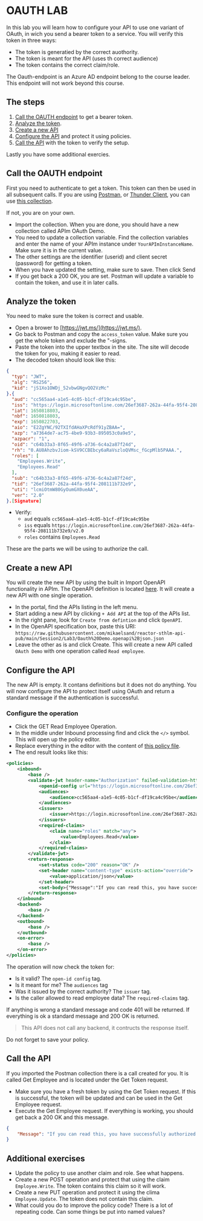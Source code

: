 # OAUTH LAB

In this lab you will learn how to configure your API to use one variant of OAuth, in wich you send a bearer token to a service.
You will verify this token in three ways:

- The token is generatied by the correct auothority.
- The token is meant for the API (uses th correct audience)
- The token contains the correct claim/role.

The Oauth-endpoint is an Azure AD endpoint belong to the course leader. This endpoint will not work beyond this course.

## The steps

1. [Call the OAUTH endpoint](#call-the-oauth-endpoint) to get a bearer token.
2. [Analyze the token](#analyze-the-token).
3. [Create a new API](#create-a-new-api)
4. [Configure the API](#configure-the-api) and protect it using policies.
5. [Call the API](#call-the-api) with the token to verify the setup.

Lastly you have some additional exercies.

## Call the OAUTH endpoint

First you need to authenticate to get a token. This token can then be used in all subsequent calls. If you are using [Postman](https://www.postman.com/downloads/), or [Thunder Client](https://marketplace.visualstudio.com/items?itemName=rangav.vscode-thunder-client), you can use [this collection](Session%202.postman_collection.json).

If not, you are on your own.

- Import the collection. When you are done, you should have a new collection called APIm OAuth Demo.
- You need to update a collection variable. Find the collection variables and enter the name of your APIm instance under `YourAPImInstanceName`. Make sure it is in the current value.
- The other settings are the identifier (userid) and client secret (password) for getting a token.
- When you have updated the setting, make sure to save. Then click Send
- If you get back a 200 OK, you are set. Postman will update a variable to contain the token, and use it in later calls.

## Analyze the token

You need to make sure the token is correct and usable.

- Open a brower to [https://jwt.ms/](https://jwt.ms/).
- Go back to Postman and copy the `access_token` value. Make sure you get the whole token and exclude the "-signs.
- Paste the token into the upper textbox in the site. The site will decode the token for you, making it easier to read.
- The decoded token should look like this:

```JSON
{
  "typ": "JWT",
  "alg": "RS256",
  "kid": "jS1Xo1OWDj_52vbwGNgvQO2VzMc"
}.{
  "aud": "cc565aa4-a1e5-4c05-b1cf-df19ca4c95be",
  "iss": "https://login.microsoftonline.com/26ef3687-262a-44fa-95f4-208111b732e9/v2.0",
  "iat": 1650818803,
  "nbf": 1650818803,
  "exp": 1650822703,
  "aio": "E2ZgYNC/92TXIfdAHaXPcRdf91yZBAA=",
  "azp": "a7364de7-ac75-4be9-93b3-895053c0a9e5",
  "azpacr": "1",
  "oid": "c64b33a3-8f65-49f6-a736-6c4a2a87f24d",
  "rh": "0.AU8AhzbvJiom-kSV9CCBEbcy6aRaVszloQVMsc_fGcpMlb5PAAA.",
  "roles": [
    "Employees.Write",
    "Employees.Read"
  ],
  "sub": "c64b33a3-8f65-49f6-a736-6c4a2a87f24d",
  "tid": "26ef3687-262a-44fa-95f4-208111b732e9",
  "uti": "lcmiOtmW80GyOumGX0ueAA",
  "ver": "2.0"
}.[Signature]
```

- Verify:
  - `aud` equals `cc565aa4-a1e5-4c05-b1cf-df19ca4c95be`
  - `iss` equals `https://login.microsoftonline.com/26ef3687-262a-44fa-95f4-208111b732e9/v2.0`
  - `roles` contains `Employees.Read`

These are the parts we will be using to authorize the call.

## Create a new API

You will create the new API by using the built in Import OpenAPI functionality in APIm. The OpenAPI definition is located [here](Oauth%20Demo.openapi+json.json). It will create a new API with one single operation.

- In the portal, find the APIs listing in the left menu.
- Start adding a new API by clicking `+ Add API` at the top of the APIs list.
- In the right pane, look for `Create from defintion` and click `OpenAPI`.
- In the OpenAPI specification box, paste this URI: `https://raw.githubusercontent.com/mikaelsand/reactor-sthlm-api-pub/main/Session2/Lab3/Oauth%20Demo.openapi%2Bjson.json`
- Leave the other as is and click Create. This will create a new API called `OAuth Demo` with one operation called `Read employee`.

## Configure the API

The new API is empty. It contans definitions but it does not do anything. You will now configure the API to protect itself using OAuth and return a standard message if the authentication is successful.

### Configure the operation

- Click the GET Read Employee Operation.
- In the middle under Inbound processing find and click the `</>` symbol. This will open up the policy editor.
- Replace everything in the editor with the content of [this policy file](read-employee-policy.xml).
- The end result looks like this:

```XML
<policies>
    <inbound>
        <base />
        <validate-jwt header-name="Authorization" failed-validation-httpcode="401" failed-validation-error-message="Token invalid or did not contain required role" require-expiration-time="true" require-scheme="Bearer" require-signed-tokens="true" clock-skew="60" output-token-variable-name="jwt">
            <openid-config url="https://login.microsoftonline.com/26ef3687-262a-44fa-95f4-208111b732e9/v2.0/.well-known/openid-configuration" />
            <audiences>
                <audience>cc565aa4-a1e5-4c05-b1cf-df19ca4c95be</audience>
            </audiences>
            <issuers>
                <issuer>https://login.microsoftonline.com/26ef3687-262a-44fa-95f4-208111b732e9/v2.0</issuer>
            </issuers>
            <required-claims>
                <claim name="roles" match="any">
                    <value>Employees.Read</value>
                </claim>
            </required-claims>
        </validate-jwt>
        <return-response>
            <set-status code="200" reason="OK" />
            <set-header name="content-type" exists-action="override">
                <value>application/json</value>
            </set-header>
            <set-body>{"Message":"If you can read this, you have successfully authorized."}</set-body>
        </return-response>
    </inbound>
    <backend>
        <base />
    </backend>
    <outbound>
        <base />
    </outbound>
    <on-error>
        <base />
    </on-error>
</policies>
```

The operation will now check the token for:

- Is it valid? The `open-id config` tag.
- Is it meant for me? The `audiences` tag
- Was it issued by the correct authority? The `issuer` tag.
- Is the caller allowed to read employee data? The `required-claims` tag.

If anything is wrong a standard message and code 401 will be returned. If everything is ok a standard message and 200 OK is returned.

> This API does not call any backend, it contructs the response itself.

Do not forget to save your policy.

## Call the API

If you imported the Postman collection there is a call created for you. It is called Get Employee and is located under the Get Token request.

- Make sure you have a fresh token by using the Get Token request. If this is successful, the token will be updated and can be used in the Get Employee request.
- Execute the Get Employee request. If everything is working, you should get back a 200 OK and this message.

```JSON
{
    "Message": "If you can read this, you have successfully authorized."
}
```

## Additional exercises

- Update the policy to use another claim and role. See what happens.
- Create a new POST operation and protect that using the claim `Employee.Write`. The token contains this claim so it will work.
- Create a new PUT operation and protect it using the clima `Employee.Update`. The token does not contain this claim.
- What could you do to improve the policy code? There is a lot of repeating code. Can some things be put into named values?
